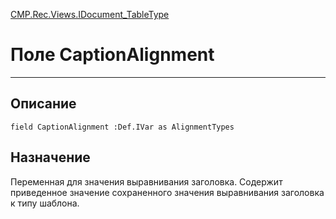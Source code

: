 ﻿---
Link: CMP.Rec.Views.IDocument_TableType.@CaptionAlignment
---

<!---  Навигация
[Имя проекта](#) :
-->
[CMP.Rec.Views.IDocument_TableType](Default)

# Поле CaptionAlignment
---

## Описание

    field CaptionAlignment :Def.IVar as AlignmentTypes

<!--
## Аргументы{#Args}

### Аргумент1

Описание аргумента 1
-->

## Назначение

Переменная для значения выравнивания заголовка. Содержит приведенное значение сохраненного значения выравнивания заголовка к типу шаблона.

<!--
## Пример

    CaptionAlignment...
-->

